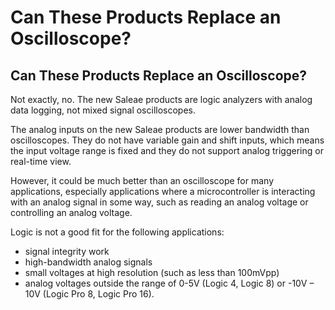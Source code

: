 # Can These Products Replace an Oscilloscope?

## Can These Products Replace an Oscilloscope?

Not exactly, no. The new Saleae products are logic analyzers with analog data logging, not mixed signal oscilloscopes.

The analog inputs on the new Saleae products are lower bandwidth than oscilloscopes. They do not have variable gain and shift inputs, which means the input voltage range is fixed and they do not support analog triggering or real-time view.

However, it could be much better than an oscilloscope for many applications, especially applications where a microcontroller is interacting with an analog signal in some way, such as reading an analog voltage or controlling an analog voltage.

Logic is not a good fit for the following applications:

* signal integrity work
* high-bandwidth analog signals
* small voltages at high resolution \(such as less than 100mVpp\)
* analog voltages outside the range of 0-5V \(Logic 4, Logic 8\) or -10V – 10V \(Logic Pro 8, Logic Pro 16\).

